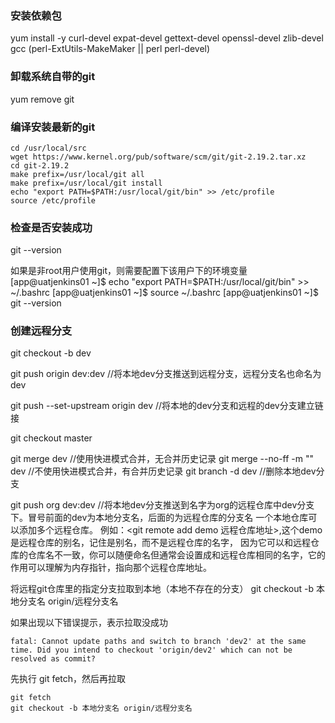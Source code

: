 ### 安装依赖包
yum install -y curl-devel expat-devel gettext-devel openssl-devel zlib-devel gcc (perl-ExtUtils-MakeMaker || perl perl-devel)

### 卸载系统自带的git
yum remove git

### 编译安装最新的git
```
cd /usr/local/src
wget https://www.kernel.org/pub/software/scm/git/git-2.19.2.tar.xz
cd git-2.19.2
make prefix=/usr/local/git all
make prefix=/usr/local/git install
echo "export PATH=$PATH:/usr/local/git/bin" >> /etc/profile
source /etc/profile
```

### 检查是否安装成功
git --version


如果是非root用户使用git，则需要配置下该用户下的环境变量
[app@uatjenkins01 ~]$ echo "export PATH=$PATH:/usr/local/git/bin" >> ~/.bashrc
[app@uatjenkins01 ~]$ source ~/.bashrc
[app@uatjenkins01 ~]$ git --version

### 创建远程分支
git checkout -b dev

git push origin dev:dev //将本地dev分支推送到远程分支，远程分支名也命名为dev

git push --set-upstream origin dev //将本地的dev分支和远程的dev分支建立链接

git checkout master

git merge dev  //使用快进模式合并，无合并历史记录
git merge --no-ff -m "" dev //不使用快进模式合并，有合并历史记录
git branch -d dev //删除本地dev分支

git push org dev:dev //将本地dev分支推送到名字为org的远程仓库中dev分支下。冒号前面的dev为本地分支名，后面的为远程仓库的分支名
一个本地仓库可以添加多个远程仓库。
例如：<git remote add demo 远程仓库地址>,这个demo是远程仓库的别名，记住是别名，而不是远程仓库的名字，
因为它可以和远程仓库的仓库名不一致，你可以随便命名但通常会设置成和远程仓库相同的名字，它的作用可以理解为内存指针，指向那个远程仓库地址。

将远程git仓库里的指定分支拉取到本地（本地不存在的分支）
git checkout -b 本地分支名 origin/远程分支名

如果出现以下错误提示，表示拉取没成功
```
fatal: Cannot update paths and switch to branch 'dev2' at the same time. Did you intend to checkout 'origin/dev2' which can not be resolved as commit?
```
先执行 git fetch，然后再拉取
```
git fetch
git checkout -b 本地分支名 origin/远程分支名
```
